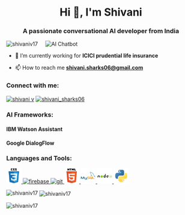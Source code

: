 <h1 align="center">Hi 👋, I'm Shivani</h1>
<h3 align="center">A passionate conversational AI developer from India</h3>
<img align="right" alt="AI Chatbot" width="400" src="https://www.bacancytechnology.com/main-boot-5/images/chatbot/side-img-1.gif">

<p align="left"> <img src="https://komarev.com/ghpvc/?username=shivaniv17&label=Profile%20views&color=0e75b6&style=flat" alt="shivaniv17" /> </p>

- 🔭 I’m currently working for **ICICI prudential life insurance**

- 📫 How to reach me **shivani.sharks06@gmail.com**

<h3 align="left">Connect with me:</h3>
<p align="left">
<a href="https://linkedin.com/in/shivani-vankadari" target="blank"><img align="center" src="https://raw.githubusercontent.com/rahuldkjain/github-profile-readme-generator/master/src/images/icons/Social/linked-in-alt.svg" alt="shivani v" height="30" width="40" /></a>
<a href="https://www.hackerrank.com/shivaniv17" target="blank"><img align="center" src="https://raw.githubusercontent.com/rahuldkjain/github-profile-readme-generator/master/src/images/icons/Social/hackerrank.svg" alt="shivani_sharks06" height="30" width="40" /></a>
</p>

<h3 align="left">AI Frameworks:</h3>
<h4 align="left"> IBM Watson Assistant</h4> 
<h4 align="left"> Google DialogFlow</h4> 

<h3 align="left">Languages and Tools:</h3>
<p align="left"> <a href="https://www.w3schools.com/css/" target="_blank" rel="noreferrer"> <img src="https://raw.githubusercontent.com/devicons/devicon/master/icons/css3/css3-original-wordmark.svg" alt="css3" width="40" height="40"/> </a> <a href="https://firebase.google.com/" target="_blank" rel="noreferrer"> <img src="https://www.vectorlogo.zone/logos/firebase/firebase-icon.svg" alt="firebase" width="40" height="40"/> </a> <a href="https://git-scm.com/" target="_blank" rel="noreferrer"> <img src="https://www.vectorlogo.zone/logos/git-scm/git-scm-icon.svg" alt="git" width="40" height="40"/> </a> <a href="https://www.w3.org/html/" target="_blank" rel="noreferrer"> <img src="https://raw.githubusercontent.com/devicons/devicon/master/icons/html5/html5-original-wordmark.svg" alt="html5" width="40" height="40"/> </a> <a href="https://www.mysql.com/" target="_blank" rel="noreferrer"> <img src="https://raw.githubusercontent.com/devicons/devicon/master/icons/mysql/mysql-original-wordmark.svg" alt="mysql" width="40" height="40"/> </a> <a href="https://nodejs.org" target="_blank" rel="noreferrer"> <img src="https://raw.githubusercontent.com/devicons/devicon/master/icons/nodejs/nodejs-original-wordmark.svg" alt="nodejs" width="40" height="40"/> </a> <a href="https://www.python.org" target="_blank" rel="noreferrer"> <img src="https://raw.githubusercontent.com/devicons/devicon/master/icons/python/python-original.svg" alt="python" width="40" height="40"/> </a> </p>

<p><img align="left" src="https://github-readme-stats.vercel.app/api/top-langs?username=shivaniv17&show_icons=true&locale=en&layout=compact" alt="shivaniv17" /></p>

<p>&nbsp;<img align="center" src="https://github-readme-stats.vercel.app/api?username=shivaniv17&show_icons=true&locale=en" alt="shivaniv17" /></p>

<p><img align="center" src="https://github-readme-streak-stats.herokuapp.com/?user=shivaniv17&" alt="shivaniv17" /></p>
